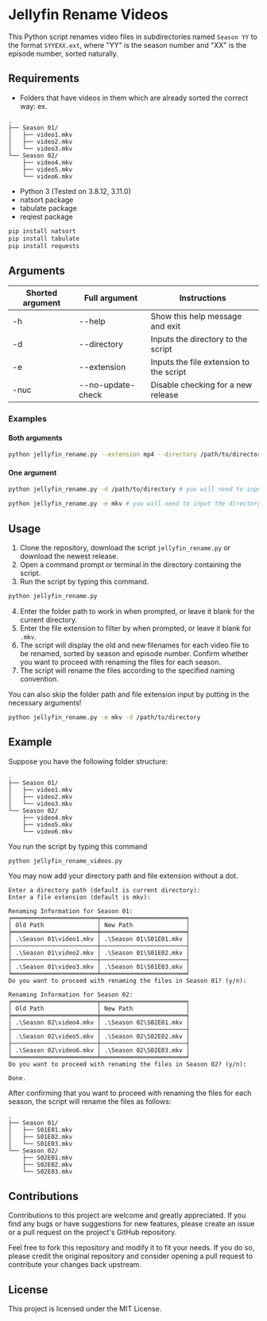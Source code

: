 # Jellyfin Rename Videos

This Python script renames video files in subdirectories named `Season YY` to the format `SYYEXX.ext`, where "YY" is the season number and "XX" is the episode number, sorted naturally.

## Requirements

- Folders that have videos in them which are already sorted the correct way: ex.
```
.
├── Season 01/
│   ├── video1.mkv
│   ├── video2.mkv
│   └── video3.mkv
└── Season 02/
    ├── video4.mkv
    ├── video5.mkv
    └── video6.mkv
```

- Python 3 (Tested on 3.8.12, 3.11.0)
- natsort package
- tabulate package
- reqiest package

```bash
pip install natsort
pip install tabulate
pip install requests
```

## Arguments

| Shorted argument | Full argument     | Instructions                            |
| ---------------- | ----------------- | --------------------------------------- |
| -h               | --help            | Show this help message and exit         |
| -d               | --directory       | Inputs the directory to the script      |
| -e               | --extension       | Inputs the file extension to the script |
| -nuc             | --no-update-check | Disable checking for a new release      |

### Examples

#### Both arguments

```bash
python jellyfin_rename.py --extension mp4 --directory /path/to/directory --no-update-check
```

#### One argument

```bash
python jellyfin_rename.py -d /path/to/directory # you will need to input the file extension in the script
```

```bash
python jellyfin_rename.py -e mkv # you will need to input the directory in the script
```

## Usage

1. Clone the repository, download the script `jellyfin_rename.py` or download the newest release.
2. Open a command prompt or terminal in the directory containing the script.
3. Run the script by typing this command.

```bash
python jellyfin_rename.py
```

4. Enter the folder path to work in when prompted, or leave it blank for the current directory.
5. Enter the file extension to filter by when prompted, or leave it blank for `.mkv`.
6. The script will display the old and new filenames for each video file to be renamed, sorted by season and episode number. Confirm whether you want to proceed with renaming the files for each season.
7. The script will rename the files according to the specified naming convention.

You can also skip the folder path and file extension input by putting in the necessary arguments!

```bash
python jellyfin_rename.py -e mkv -d /path/to/directory
```

## Example

Suppose you have the following folder structure:

```
.
├── Season 01/
│   ├── video1.mkv
│   ├── video2.mkv
│   └── video3.mkv
└── Season 02/
    ├── video4.mkv
    ├── video5.mkv
    └── video6.mkv
```

You run the script by typing this command

```bash
python jellyfin_rename_videos.py
```

You may now add your directory path and file extension without a dot.

```
Enter a directory path (default is current directory):
Enter a file extension (default is mkv):

Renaming Information for Season 01:
╒════════════════════════╤════════════════════════╕
│ Old Path               │ New Path               │
╞════════════════════════╪════════════════════════╡
│ .\Season 01\video1.mkv │ .\Season 01\S01E01.mkv │
├────────────────────────┼────────────────────────┤
│ .\Season 01\video2.mkv │ .\Season 01\S01E02.mkv │
├────────────────────────┼────────────────────────┤
│ .\Season 01\video3.mkv │ .\Season 01\S01E03.mkv │
╘════════════════════════╧════════════════════════╛
Do you want to proceed with renaming the files in Season 01? (y/n):

Renaming Information for Season 02:
╒════════════════════════╤════════════════════════╕
│ Old Path               │ New Path               │
╞════════════════════════╪════════════════════════╡
│ .\Season 02\video4.mkv │ .\Season 02\S02E01.mkv │
├────────────────────────┼────────────────────────┤
│ .\Season 02\video5.mkv │ .\Season 02\S02E02.mkv │
├────────────────────────┼────────────────────────┤
│ .\Season 02\video6.mkv │ .\Season 02\S02E03.mkv │
╘════════════════════════╧════════════════════════╛
Do you want to proceed with renaming the files in Season 02? (y/n):

Done.
```
After confirming that you want to proceed with renaming the files for each season, the script will rename the files as follows:

```
.
├── Season 01/
│   ├── S01E01.mkv
│   ├── S01E02.mkv
│   └── S01E03.mkv
└── Season 02/
    ├── S02E01.mkv
    ├── S02E02.mkv
    └── S02E03.mkv
```

## Contributions

Contributions to this project are welcome and greatly appreciated. If you find any bugs or have suggestions for new features, please create an issue or a pull request on the project's GitHub repository.

Feel free to fork this repository and modify it to fit your needs. If you do so, please credit the original repository and consider opening a pull request to contribute your changes back upstream.


## License

This project is licensed under the MIT License.
